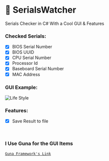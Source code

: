 # 💎 SerialsWatcher
Serials Checker in C# With a Cool GUI &amp; Features
</br>
### Checked Serials:
- [x] BIOS Serial Number
- [X] BIOS UUID
- [x] CPU Serial Number
- [X] Processor Id
- [X] Baseboard Serial Number
- [X] MAC Address
### GUI Example:
![Life Style](https://i.imgur.com/Yxl1LoT.png)
</br>

### Features:
- [x] Save Result to file
</br>

### I Use Guna for the GUI Items
[`Guna Framework's Link`](https://gunaui.com/)

